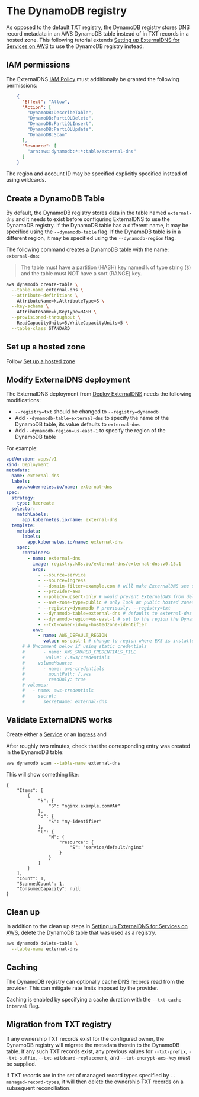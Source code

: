 # The DynamoDB registry

As opposed to the default TXT registry, the DynamoDB registry stores DNS record metadata in an AWS DynamoDB table instead of in TXT records in a hosted zone.
This following tutorial extends [Setting up ExternalDNS for Services on AWS](../tutorials/aws.md) to use the DynamoDB registry instead.

## IAM permissions

The ExternalDNS [IAM Policy](../tutorials/aws.md#iam-policy) must additionally be granted the following permissions:

```json
    {
      "Effect": "Allow",
      "Action": [
        "DynamoDB:DescribeTable",
        "DynamoDB:PartiQLDelete",
        "DynamoDB:PartiQLInsert",
        "DynamoDB:PartiQLUpdate",
        "DynamoDB:Scan"
      ],
      "Resource": [
        "arn:aws:dynamodb:*:*:table/external-dns"
      ]
    }
```

The region and account ID may be specified explicitly specified instead of using wildcards.

## Create a DynamoDB Table

By default, the DynamoDB registry stores data in the table named `external-dns` and it needs to exist before configuring ExternalDNS to use the DynamoDB registry.
If the DynamoDB table has a different name, it may be specified using the `--dynamodb-table` flag.
If the DynamoDB table is in a different region, it may be specified using the `--dynamodb-region` flag.

The following command creates a DynamoDB table with the name: `external-dns`:

> The table must have a partition (HASH) key named `k` of type string (`S`) and the table must NOT have a sort (RANGE) key.

```bash
aws dynamodb create-table \
  --table-name external-dns \
  --attribute-definitions \
    AttributeName=k,AttributeType=S \
  --key-schema \
    AttributeName=k,KeyType=HASH \
  --provisioned-throughput \
    ReadCapacityUnits=5,WriteCapacityUnits=5 \
  --table-class STANDARD
```

## Set up a hosted zone

Follow [Set up a hosted zone](../tutorials/aws.md#set-up-a-hosted-zone)

## Modify ExternalDNS deployment

The ExternalDNS deployment from [Deploy ExternalDNS](../tutorials/aws.md#deploy-externaldns) needs the following modifications:

* `--registry=txt` should be changed to `--registry=dynamodb`
* Add `--dynamodb-table=external-dns` to specify the name of the DynamoDB table, its value defaults to `external-dns`
* Add `--dynamodb-region=us-east-1` to specify the region of the DynamoDB table

For example:

```yaml
apiVersion: apps/v1
kind: Deployment
metadata:
  name: external-dns
  labels:
    app.kubernetes.io/name: external-dns
spec:
  strategy:
    type: Recreate
  selector:
    matchLabels:
      app.kubernetes.io/name: external-dns
  template:
    metadata:
      labels:
        app.kubernetes.io/name: external-dns
    spec:
      containers:
        - name: external-dns
          image: registry.k8s.io/external-dns/external-dns:v0.15.1
          args:
            - --source=service
            - --source=ingress
            - --domain-filter=example.com # will make ExternalDNS see only the hosted zones matching provided domain, omit to process all available hosted zones
            - --provider=aws
            - --policy=upsert-only # would prevent ExternalDNS from deleting any records, omit to enable full synchronization
            - --aws-zone-type=public # only look at public hosted zones (valid values are public, private or no value for both)
            - --registry=dynamodb # previously, --registry=txt
            - --dynamodb-table=external-dns # defaults to external-dns
            - --dynamodb-region=us-east-1 # set to the region the DynamoDB table in
            - --txt-owner-id=my-hostedzone-identifier
          env:
            - name: AWS_DEFAULT_REGION
              value: us-east-1 # change to region where EKS is installed
      # # Uncomment below if using static credentials
      #       - name: AWS_SHARED_CREDENTIALS_FILE
      #        value: /.aws/credentials
      #     volumeMounts:
      #       - name: aws-credentials
      #         mountPath: /.aws
      #         readOnly: true
      # volumes:
      #   - name: aws-credentials
      #     secret:
      #       secretName: external-dns
```

## Validate ExternalDNS works

Create either a [Service](../tutorials/aws.md#verify-externaldns-works-service-example) or an [Ingress](../tutorials/aws.md#verify-externaldns-works-ingress-example) and 

After roughly two minutes, check that the corresponding entry was created in the DynamoDB table:

```bash
aws dynamodb scan --table-name external-dns
```

This will show something like:
```
{
    "Items": [
        {
            "k": {
                "S": "nginx.example.com#A#"
            },
            "o": {
                "S": "my-identifier"
            },
            "l": {
                "M": {
                    "resource": {
                        "S": "service/default/nginx"
                    }
                }
            }
        }
    ],
    "Count": 1,
    "ScannedCount": 1,
    "ConsumedCapacity": null
}
```

## Clean up

In addition to the clean up steps in [Setting up ExternalDNS for Services on AWS](../tutorials/aws.md#clean-up), delete the DynamoDB table that was used as a registry.

```bash
aws dynamodb delete-table \
  --table-name external-dns
```

## Caching

The DynamoDB registry can optionally cache DNS records read from the provider. This can mitigate rate limits imposed by the provider.

Caching is enabled by specifying a cache duration with the `--txt-cache-interval` flag.

## Migration from TXT registry

If any ownership TXT records exist for the configured owner, the DynamoDB registry will migrate
the metadata therein to the DynamoDB table. If any such TXT records exist, any previous values for
`--txt-prefix`, `--txt-suffix`, `--txt-wildcard-replacement`, and `--txt-encrypt-aes-key`
must be supplied.

If TXT records are in the set of managed record types specified by `--managed-record-types`,
it will then delete the ownership TXT records on a subsequent reconciliation.
